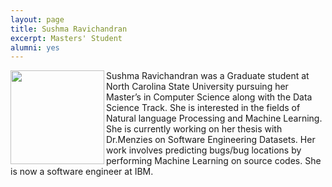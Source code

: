```yaml
---
layout: page
title: Sushma Ravichandran
excerpt: Masters' Student
alumni: yes
---
```



<img align="left" width="150" src="/img/sushma.jpg">
Sushma Ravichandran was a Graduate student at North Carolina State University  pursuing her Master’s in Computer Science along with the Data Science Track. She is interested in the fields of Natural language Processing and Machine Learning. She is currently working on her thesis with Dr.Menzies on Software Engineering Datasets. Her work involves predicting bugs/bug locations by performing Machine Learning on source codes.
She is now a software engineer at IBM.
